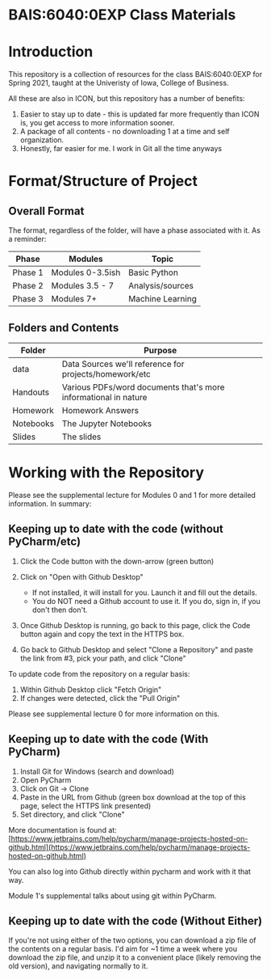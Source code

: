 # BAIS:6040:0EXP Class Materials

# Introduction
This repository is a collection of resources for the class BAIS:6040:0EXP for Spring 2021, taught at the Univeristy of Iowa, College of Business.

All these are also in ICON, but this repository has a number of benefits:
1. Easier to stay up to date - this is updated far more frequently than ICON is, you get access to more information sooner.
2. A package of all contents - no downloading 1 at a time and self organization.
3. Honestly, far easier for me. I work in Git all the time anyways

# Format/Structure of Project
## Overall Format
The format, regardless of the folder, will have a phase associated with it. As a reminder:

| Phase | Modules | Topic |
|-------| --------| ------|
| Phase 1 | Modules 0-3.5ish | Basic Python |
| Phase 2 | Modules 3.5 - 7 | Analysis/sources |
| Phase 3 | Modules 7+ | Machine Learning |

## Folders and Contents

| Folder | Purpose |
|--------|---------|
|data    | Data Sources we'll reference for projects/homework/etc |
| Handouts | Various PDFs/word documents that's more informational in nature |
|Homework | Homework Answers |
|Notebooks | The Jupyter Notebooks |
|Slides  | The slides |

# Working with the Repository

Please see the supplemental lecture for Modules 0 and 1 for more detailed information.  In summary:

## Keeping up to date with the code (without PyCharm/etc)
1. Click the Code button with the down-arrow (green button)
2. Click on "Open with Github Desktop"
    * If not installed, it will install for you.  Launch it and fill out the details.
    * You do NOT need a Github account to use it.  If you do, sign in, if you don't then don't.
    
3. Once Github Desktop is running, go back to this page, click the Code button again and copy the text in the HTTPS box.
4. Go back to Github Desktop and select "Clone a Repository" and paste the link from #3, pick your path, and click "Clone"

To update code from the repository on a regular basis:
1. Within Github Desktop click "Fetch Origin"
2. If changes were detected, click the "Pull Origin"

Please see supplemental lecture 0 for more information on this.

## Keeping up to date with the code (With PyCharm)
1. Install Git for Windows (search and download)
2. Open PyCharm
3. Click on Git -> Clone
4. Paste in the URL from Github (green box download at the top of this page, select the HTTPS link presented)
5. Set directory, and click "Clone"

More documentation is found at:
[https://www.jetbrains.com/help/pycharm/manage-projects-hosted-on-github.html](https://www.jetbrains.com/help/pycharm/manage-projects-hosted-on-github.html)

You can also log into Github directly within pycharm and work with it that way.

Module 1's supplemental talks about using git within PyCharm.

## Keeping up to date with the code (Without Either)
If you're not using either of the two options, you can download a zip file of the contents on a regular basis.  I'd aim for ~1 time a week where you download the zip file, and unzip it to a convenient place (likely removing the old version), and navigating normally to it.

